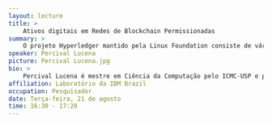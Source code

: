 ```yaml
---
layout: lecture
title: >
    Ativos digitais em Redes de Blockchain Permissionadas
summary: >
    O projeto Hyperledger mantido pela Linux Foundation consiste de vários tipos de blockchain permissionados que incluem projetos como o Fabric, Indy e o Sawtooth.  Blockchains Permissionados implementam  uma camada de controle de acesso onde Certification Authorities gerenciam a identidade dos membros que podem submter transações ou acessar as transações do Blockchain. Além do uso em sistemas de rastremento e workflows decadeias de siprimento, os blockchain perrmissionados possuem diversos casos de  uso  que  se incluem   carteiras de documentos digitais, prontuários médicos, registros de veiculos e sistemas de votação. Esta palestra apresenta alguns aspectos tecnicos dos projetos Hyperledger, incluindo a estrutrutura de rede e mecanismos de consensus do Hyperledger Fabric e estrutura de carteira do Hyperledger Indy bem como descrição de ferramentas e alguns exemplos de código.
speaker: Percival Lucena
picture: Percival Lucena.jpg
bio: >
    Percival Lucena é mestre em Ciência da Computação pelo ICMC-USP e pesquisador do Laboratório da IBM Brazil. Desde 2016 trabalha com aplicações de blockchain no agronegócio para rastreabilidade de commodities, produtos orgânicos e cafés especiais .  Trabalhou durante mais de uma década no  desenvolvimento de projetos de software ágeis de aplicativos móveis e web para diversas indústrias incluindo as áreas financeiras, produção de bens de consumo e telecomunicações.
affiliation: Laboratório da IBM Brazil
occupation: Pesquisador
date: Terça-feira, 21 de agosto
time: 16:30 - 17:20
---
```

